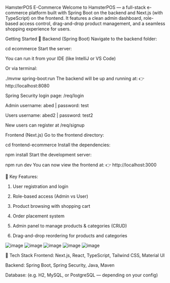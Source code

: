 HamsterPOS E-Commerce
Welcome to HamsterPOS — a full-stack e-commerce platform built with Spring Boot on the backend and Next.js (with TypeScript) on the frontend. 
It features a clean admin dashboard, role-based access control, drag-and-drop product management, and a seamless shopping experience for users.

 Getting Started
🧱 Backend (Spring Boot)
Navigate to the backend folder:

cd ecommerce
Start the server:

You can run it from your IDE (like IntelliJ or VS Code)

Or via terminal:

./mvnw spring-boot:run
The backend will be up and running at:
👉 http://localhost:8080

Spring Security login page: /req/login

Admin username: abed | password: test

Users username: abed2 | password: test2

New users can register at /req/signup

 Frontend (Next.js)
Go to the frontend directory:


cd frontend-ecommerce
Install the dependencies:

npm install
Start the development server:

npm run dev
You can now view the frontend at:
👉 http://localhost:3000

🔐 Key Features:
 1. User registration and login

 2. Role-based access (Admin vs User)

 3. Product browsing with shopping cart

 4. Order placement system

 5. Admin panel to manage products & categories (CRUD)

 6. Drag-and-drop reordering for products and categories

![image](https://github.com/user-attachments/assets/53791efd-a52e-4cca-91e0-a9d4409af1c0)
![image](https://github.com/user-attachments/assets/0724a831-8a84-419d-a28a-217cc2f534f3)
![image](https://github.com/user-attachments/assets/14508ae9-efab-4b35-9df2-2816933198d6)
![image](https://github.com/user-attachments/assets/6dfdbc3f-65bc-4e3c-b8a2-ff122a8339f6)
![image](https://github.com/user-attachments/assets/dd5e4e31-f564-4627-a59e-9f31ae008dd9)


🧰 Tech Stack
Frontend: Next.js, React, TypeScript, Tailwind CSS, Material UI

Backend: Spring Boot, Spring Security, Java, Maven

Database: (e.g. H2, MySQL, or PostgreSQL — depending on your config)

